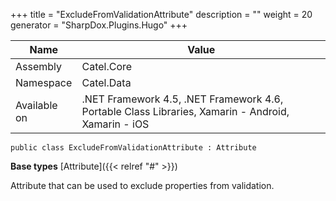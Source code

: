

+++
title = "ExcludeFromValidationAttribute" 
description = ""
weight = 20
generator = "SharpDox.Plugins.Hugo"
+++

Name|Value
---|---
Assembly|Catel.Core
Namespace|Catel.Data
Available on|.NET Framework 4.5, .NET Framework 4.6, Portable Class Libraries, Xamarin - Android, Xamarin - iOS

```
public class ExcludeFromValidationAttribute : Attribute
```

**Base types**
[Attribute]({{< relref "#" >}})

Attribute that can be used to exclude properties from validation.

